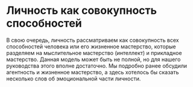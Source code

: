 # Личность как совокупность способностей

В свою очередь, личность рассматриваем как совокупность всех способностей человека или его жизненное мастерство, которые разделяем на мыслительное мастерство (интеллект) и прикладное мастерство.
Данная модель может быть не полной, но для нашего руководства этого вполне достаточно. Мы подробно ранее обсудили агентность и жизненное мастерство, а здесь хотелось бы сказать несколько слов об эмоциональной части личности.

